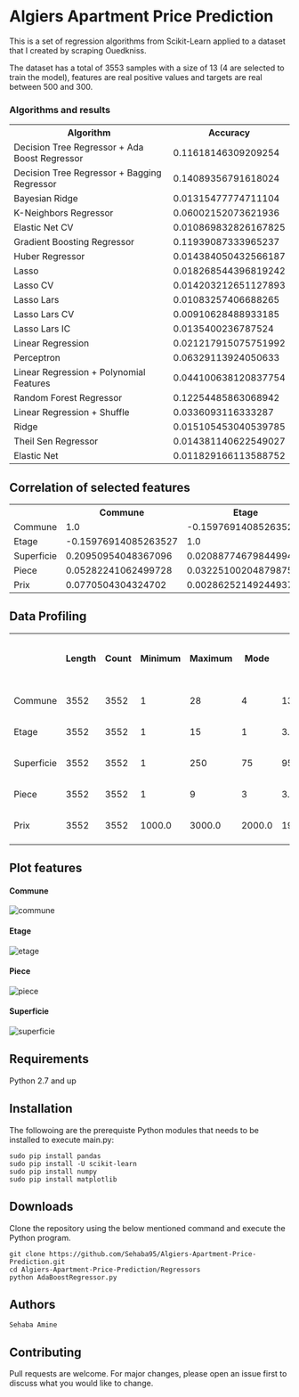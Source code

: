<h1>Algiers Apartment Price Prediction </h1>
This is a set of regression algorithms from Scikit-Learn applied to a dataset that I created by scraping Ouedkniss.

The dataset has a total of 3553 samples with a size of 13 (4 are selected to train the model), features are real positive values and targets are real between 500 and 300.

<h3>Algorithms and results</h3>

<table>
  <tr>
    <th>Algorithm</th>
    <th>Accuracy</th> 
  </tr>
  <tr> <td>Decision Tree Regressor + Ada Boost Regressor</td>  <td>0.11618146309209254</td> </tr>
  <tr> <td>Decision Tree Regressor + Bagging Regressor </td>   <td>0.14089356791618024</td> </tr>
  <tr> <td>Bayesian Ridge	</td>   <td>0.01315477774711104</td> </tr>
  <tr> <td>K-Neighbors Regressor</td>   <td>0.06002152073621936</td> </tr>
  <tr> <td>Elastic Net CV 	</td>   <td>0.010869832826167825</td> </tr>
  <tr> <td>Gradient Boosting Regressor </td>   <td>0.11939087333965237</td> </tr>
  <tr> <td>Huber Regressor </td>   <td>0.014384050432566187</td> </tr>
  <tr> <td>Lasso </td>   <td>0.018268544396819242</td> </tr>
  <tr> <td>Lasso CV </td>   <td>0.014203212651127893</td> </tr>
  <tr> <td>Lasso Lars</td>   <td>0.01083257406688265</td> </tr>
  <tr> <td>Lasso Lars CV </td>   <td>0.00910628488933185</td> </tr>
  <tr> <td>Lasso Lars IC</td>   <td>0.0135400236787524</td> </tr>
  <tr> <td>Linear Regression</td>   <td>0.021217915075751992</td> </tr>
  <tr> <td>Perceptron</td>   <td>0.06329113924050633</td> </tr>
  <tr> <td>Linear Regression + Polynomial Features</td>   <td>0.044100638120837754</td> </tr>
  <tr> <td>Random Forest Regressor</td>   <td>0.12254485863068942</td> </tr>
  <tr> <td>Linear Regression + Shuffle</td>   <td>0.0336093116333287</td> </tr>
  <tr> <td>Ridge</td>   <td>0.015105453040539785</td> </tr>
  <tr> <td>Theil Sen Regressor </td>   <td>0.014381140622549027</td> </tr>
  <tr> <td>Elastic Net </td>   <td>0.011829166113588752</td> </tr>
</table>

<h2>Correlation of selected features</h2>

<table>
  <tr>
    <th></th>
    <th>Commune</th> 
    <th>Etage</th>
    <th>Superficie</th> 
    <th>Piece</th>
    <th>Prix</th> 
  </tr>
  <tr> 
  	<td>Commune</td>
    <td>1.0</td> 
    <td>-0.15976914085263527</td> 
    <td>0.20950954048367096</td> 
    <td>0.05282241062499728</td> 
    <td>0.0770504304324702</td> 
   </tr>
  <tr> 
  	<td>Etage</td>   
  	<td>-0.15976914085263527</td> 
    <td>1.0</td> 
    <td>0.02088774679844994</td> 
    <td>0.03225100204879875</td> 
    <td>0.0028625214924493715</td> 
  </tr>
  <tr> 
  	<td>Superficie</td>     
  	<td>0.20950954048367096</td> 
    <td>0.02088774679844994</td> 
    <td>1.0</td> 
    <td>0.7423177491115521</td> 
    <td>-0.01459807463078822</td> 
  </tr>
  <tr> 
  	<td>Piece</td>   			
  	<td>0.05282241062499728</td> 
    <td>0.03225100204879875</td> 
    <td>0.7423177491115521</td> 
    <td>1.0</td> 
    <td>-0.02782093484314777</td> 
  </tr>
  <tr> 
  	<td>Prix</td>   
  	<td>0.0770504304324702</td> 
    <td>0.0028625214924493715</td> 
    <td>-0.01459807463078822</td> 
    <td>-0.02782093484314777</td> 
    <td>1.0</td> 
  </tr>
</table>

<h2>Data Profiling</h2>

<table>
  <tr>
    <th></th>
    <th>Length</th> 
    <th>Count</th>
    <th>Minimum</th> 
    <th>Maximum</th>
    <th>Mode</th> 
    <th>Mean</th> 
    <th>Median</th>
    <th>Standard deviation</th> 
    <th>Quantile [0.25, 0.5, 0.75]</th> 
  </tr>
  <tr> 
  	<td>Commune</td>
    <td>3552</td> 
    <td>3552</td> 
    <td>1</td> 
    <td>28</td> 
    <td>4</td>  
    <td>13.17117117117117</td> 
    <td>13.0</td> 
    <td>8.574879777660525</td> 
    <td>[4.0, 13.0, 22.0]</td> 
   </tr>
  <tr>
  	<td>Etage</td>   
    <td>3552</td> 
    <td>3552</td> 
    <td>1</td> 
    <td>15</td> 
    <td>1</td>  
    <td>3.1331644144144146</td> 
    <td>3.0</td> 
    <td>2.174971764738508</td> 
    <td>[1.0, 3.0, 4.0]</td> 
  </tr>
  <tr> 
  	<td>Superficie</td>     
    <td>3552</td> 
    <td>3552</td> 
    <td>1</td> 
    <td>250</td> 
    <td>75</td>  
    <td>95.88006756756756</td> 
    <td>90.0</td> 
    <td>33.34758832480636</td> 
    <td>[75.0, 90.0, 115.0]</td> 
  </tr>
  <tr>
  	<td>Piece</td>   
    <td>3552</td> 
    <td>3552</td> 
    <td>1</td> 
    <td>9</td> 
    <td>3</td>  
    <td>3.516328828828829</td> 
    <td>3.0</td> 
    <td>0.8903647264348437</td> 
    <td>[3.0, 3.0, 4.0]</td> 
  </tr>
  <tr>
  	<td>Prix</td>   
    <td>3552</td> 
    <td>3552</td> 
    <td>1000.0</td> 
    <td>3000.0</td> 
    <td>2000.0</td>  
    <td>1905.3470157657657</td> 
    <td>1800.0</td> 
    <td>553.3634995790693</td> 
    <td>[1450.0, 1800.0, 2350.0]</td> 
  </tr>
</table>

<h2>Plot features</h2>

<h4>Commune</h4>

![commune](https://user-images.githubusercontent.com/19336306/42030378-87190468-7aca-11e8-8c64-60f721b4ce4d.png)

<h4>Etage</h4>

![etage](https://user-images.githubusercontent.com/19336306/42030380-87579d9a-7aca-11e8-86a0-97f9606e0bac.png)

<h4>Piece</h4>

![piece](https://user-images.githubusercontent.com/19336306/42030381-8794c422-7aca-11e8-9c08-7250624f36b8.png)

<h4>Superficie</h4>

![superficie](https://user-images.githubusercontent.com/19336306/42030382-87c79118-7aca-11e8-8141-4a55219ecfaf.png)

<h2>Requirements</h2>
Python 2.7 and up

<h2>Installation</h2>
The followoing are the prerequiste Python modules that needs to be installed to execute main.py:

	sudo pip install pandas
	sudo pip install -U scikit-learn
	sudo pip install numpy
	sudo pip install matplotlib

<h2>Downloads</h2>
Clone the repository using the below mentioned command and execute the Python program.
	
	git clone https://github.com/Sehaba95/Algiers-Apartment-Price-Prediction.git
	cd Algiers-Apartment-Price-Prediction/Regressors
	python AdaBoostRegressor.py

<h2>Authors</h2>

	Sehaba Amine

<h2>Contributing</h2>
Pull requests are welcome. For major changes, please open an issue first to discuss what you would like to change.

